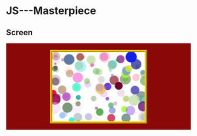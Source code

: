 # JS---Masterpiece

## Screen 

![alt tag](https://github.com/rebiichokriJS/JS---Masterpiece/blob/master/MOCKUP.png)
